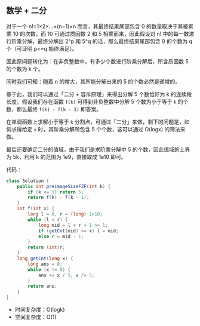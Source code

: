 ## 数学 + 二分

对于一个 n!\=1×2×...×(n−1)×n 而言，其最终结果尾部包含 0 的数量取决于其被累乘 10 的次数，而 10 可通过质因数 2 和 5 相乘而来，因此假设对 n! 中的每一数进行阶乘分解，最终分解出 2^p 和 5^q 的话，那么最终结果尾部包含 0 的个数为 q 个（可证明 p<\=q 始终满足）。

因此原问题转化为：在非负整数中，有多少个数进行阶乘分解后，所含质因数 5 的个数为 k 个。

同时我们可知：随着 n 的增大，其所能分解出来的 5 的个数必然是递增的。

基于此，我们可以通过「二分 + 容斥原理」来得出分解 5 个数恰好为 k 的连续段长度。假设我们存在函数 `f(k)` 可得到非负整数中分解 5 个数为小于等于 `k` 的个数，那么最终 `f(k) - f(k - 1)` 即答案。

在单调函数上求解小于等于 `k` 分割点，可通过「二分」来做，剩下的问题是，如何求得给定 `x` 时，其阶乘分解所包含 5 个个数，这可以通过 O(log⁡x) 的筛法来做。

最后还要确定二分的值域，由于我们是求阶乘分解中 5 的个数，因此值域的上界为 5k，利用 k 的范围为 1e9，直接取成 1e10 即可。

代码：

```Java
class Solution {
    public int preimageSizeFZF(int k) {
        if (k <= 1) return 5;
        return f(k) - f(k - 1);
    }
    int f(int x) {
        long l = 0, r = (long) 1e10;
        while (l < r) {
            long mid = l + r + 1 >> 1;
            if (getCnt(mid) <= x) l = mid;
            else r = mid - 1;
        }
        return (int)r;
    }
    long getCnt(long x) {
        long ans = 0;
        while (x != 0) {
            ans += x / 5; x /= 5;
        }
        return ans;
    }
}

```

-   时间复杂度：O(log⁡k)
-   空间复杂度：O(1)

